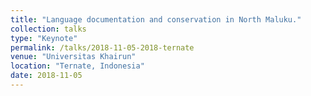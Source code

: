 ```yaml
---
title: "Language documentation and conservation in North Maluku."
collection: talks
type: "Keynote"
permalink: /talks/2018-11-05-2018-ternate
venue: "Universitas Khairun"
location: "Ternate, Indonesia"
date: 2018-11-05
---
```

